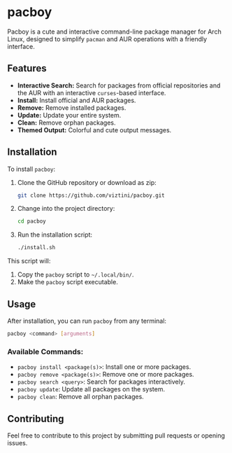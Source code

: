 # pacboy

Pacboy is a cute and interactive command-line package manager for Arch Linux, designed to simplify `pacman` and AUR operations with a friendly interface.

## Features

*   **Interactive Search:** Search for packages from official repositories and the AUR with an interactive `curses`-based interface.
*   **Install:** Install official and AUR packages.
*   **Remove:** Remove installed packages.
*   **Update:** Update your entire system.
*   **Clean:** Remove orphan packages.
*   **Themed Output:** Colorful and cute output messages.

## Installation

To install `pacboy`:

1.  Clone the GitHub repository or download as zip:
    ```bash
    git clone https://github.com/viztini/pacboy.git
    ```
2.  Change into the project directory:
    ```bash
    cd pacboy
    ```
3.  Run the installation script:
    ```bash
    ./install.sh
    ```

This script will:

1.  Copy the `pacboy` script to `~/.local/bin/`.
2.  Make the `pacboy` script executable.

## Usage

After installation, you can run `pacboy` from any terminal:

```bash
pacboy <command> [arguments]
```

### Available Commands:

*   `pacboy install <package(s)>`: Install one or more packages.
*   `pacboy remove <package(s)>`: Remove one or more packages.
*   `pacboy search <query>`: Search for packages interactively.
*   `pacboy update`: Update all packages on the system.
*   `pacboy clean`: Remove all orphan packages.

## Contributing

Feel free to contribute to this project by submitting pull requests or opening issues.
